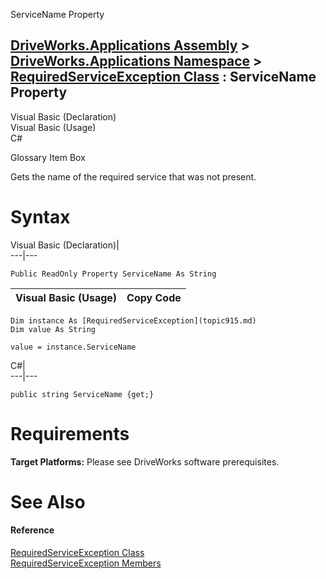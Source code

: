 ServiceName Property   
  
[DriveWorks.Applications Assembly](topic13.md) > [DriveWorks.Applications Namespace](topic16.md) > [RequiredServiceException Class](topic915.md) : ServiceName Property  
---  
  
Visual Basic (Declaration)    
Visual Basic (Usage)    
C# 

Glossary Item Box

Gets the name of the required service that was not present. 

# Syntax

Visual Basic (Declaration)|   
---|---  
      
    
    Public ReadOnly Property ServiceName As String  
  
Visual Basic (Usage)| Copy Code  
---|---  
      
    
    Dim instance As [RequiredServiceException](topic915.md)
    Dim value As String
     
    value = instance.ServiceName  
  
C#|   
---|---  
      
    
    public string ServiceName {get;}  
  
# Requirements

**Target Platforms:** Please see DriveWorks software prerequisites.

# See Also

#### Reference

[RequiredServiceException Class](topic915.md)   
[RequiredServiceException Members](topic916.md)


